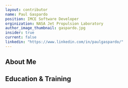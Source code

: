 ```yaml
---
layout: contributor
name: Paul Gaspardo
position: IMCE Software Developer
orginization: NASA Jet Propulsion Laboratory
author_image_thumbnail: gaspardo.jpg
insider: true
current: false
linkedin: "https://www.linkedin.com/in/paulgaspardo/"
---
```


## About Me

## Education & Training
